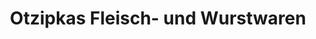 ---
title: "Otzipkas Fleisch- und Wurstwaren"
url: /krebeck/otzipkas-fleisch-und-wurstwaren/
shop: Metzgerei
---